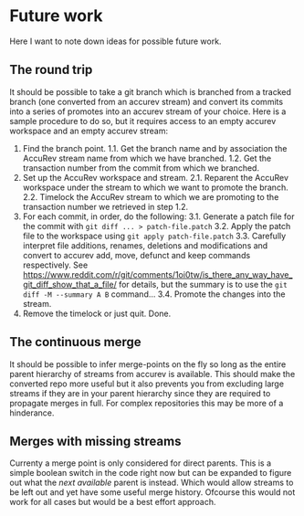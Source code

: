 Future work
===========

Here I want to note down ideas for possible future work.

The round trip
--------------

It should be possible to take a git branch which is branched from a tracked branch (one converted from an accurev stream) and convert its commits into a series of promotes into an accurev stream of your choice. Here is a sample procedure to do so, but it requires access to an empty accurev workspace and an empty accurev stream:

 1. Find the branch point.
  1.1. Get the branch name and by association the AccuRev stream name from which we have branched.
  1.2. Get the transaction number from the commit from which we branched.
 2. Set up the AccuRev workspace and stream.
  2.1. Reparent the AccuRev workspace under the stream to which we want to promote the branch.
  2.2. Timelock the AccuRev stream to which we are promoting to the transaction number we retrieved in step 1.2.
 3. For each commit, in order, do the following:
  3.1. Generate a patch file for the commit with `git diff ... > patch-file.patch`
  3.2. Apply the patch file to the workspace using `git apply patch-file.patch`
  3.3. Carefully interpret file additions, renames, deletions and modifications and convert to accurev add, move, defunct and keep commands respectively. See https://www.reddit.com/r/git/comments/1oi0tw/is_there_any_way_have_git_diff_show_that_a_file/ for details, but the summary is to use the `git diff -M --summary A B` command...
  3.4. Promote the changes into the stream.
 4. Remove the timelock or just quit. Done.

The continuous merge
--------------------

It should be possible to infer merge-points on the fly so long as the entire parent hierarchy of streams from accurev is available. This should make the converted repo more useful but it also prevents you from excluding large streams if they are in your parent hierarchy since they are required to propagate merges in full. For complex repositories this may be more of a hinderance.

Merges with missing streams
---------------------------

Currenty a merge point is only considered for direct parents. This is a simple boolean switch in the code right now but can be expanded to figure out what the _next available_ parent is instead. Which would allow streams to be left out and yet have some useful merge history. Ofcourse this would not work for all cases but would be a best effort approach.
